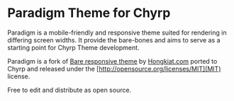 Paradigm Theme for Chyrp
=======

Paradigm is a mobile-friendly and responsive theme suited for rendering in differing screen widths.
It provide the bare-bones and aims to serve as a starting point for Chyrp Theme development.

Paradigm is a fork of <a href="http://www.hongkiat.com/blog/wordpress-responsive-template/">Bare responsive theme</a> by <a href="http://www.hongkiat.com/blog/">Hongkiat.com</a> ported to Chyrp and released under the [http://opensource.org/licenses/MIT](MIT) license.

Free to edit and distribute as open source. 
